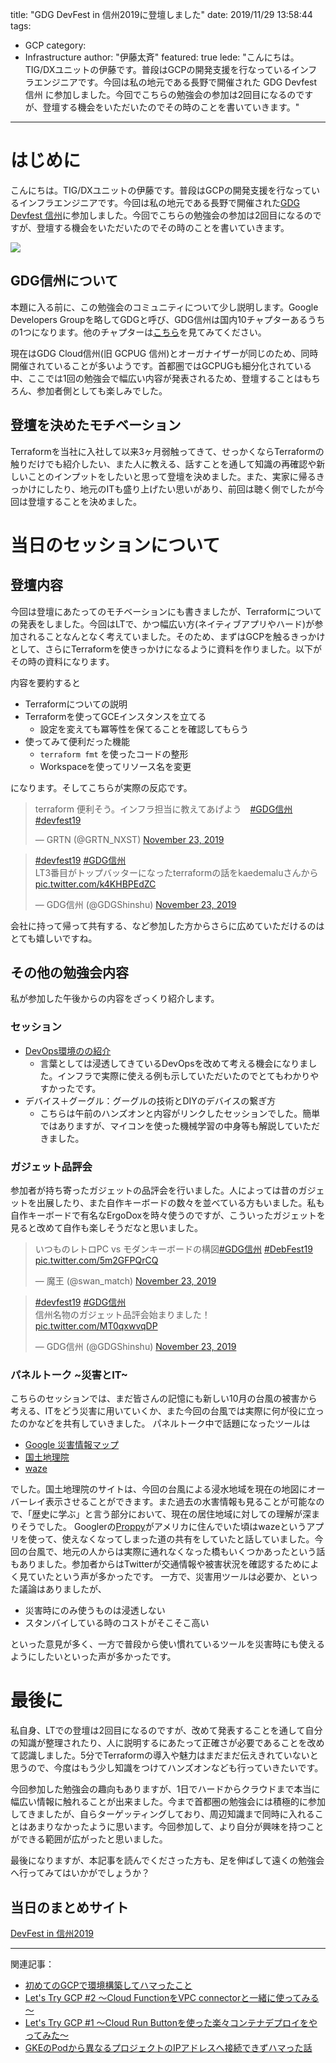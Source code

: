 title: "GDG DevFest in 信州2019に登壇しました"
date: 2019/11/29 13:58:44
tags:
  - GCP
category:
  - Infrastructure
author: "伊藤太斉"
featured: true
lede: "こんにちは。TIG/DXユニットの伊藤です。普段はGCPの開発支援を行なっているインフラエンジニアです。今回は私の地元である長野で開催された GDG Devfest 信州 に参加しました。今回でこちらの勉強会の参加は2回目になるのですが、登壇する機会をいただいたのでその時のことを書いていきます。"
---
# はじめに
こんにちは。TIG/DXユニットの伊藤です。普段はGCPの開発支援を行なっているインフラエンジニアです。今回は私の地元である長野で開催された[GDG Devfest 信州](https://gdg-shinshu.connpass.com/event/151084/)に参加しました。今回でこちらの勉強会の参加は2回目になるのですが、登壇する機会をいただいたのでその時のことを書いていきます。

<img src="/images/20191129/photo_20191129_01.jpeg" class="img-small-size">


## GDG信州について
本題に入る前に、この勉強会のコミュニティについて少し説明します。Google Developers Groupを略してGDGと呼び、GDG信州は国内10チャプターあるうちの1つになります。他のチャプターは[こちら](https://sites.google.com/site/gdgjapan/)を見てみてください。

現在はGDG Cloud信州(旧 GCPUG 信州)とオーガナイザーが同じのため、同時開催されていることが多いようです。首都圏ではGCPUGも細分化されている中、ここでは1回の勉強会で幅広い内容が発表されるため、登壇することはもちろん、参加者側としても楽しみでした。


## 登壇を決めたモチベーション
Terraformを当社に入社して以来3ヶ月弱触ってきて、せっかくならTerraformの触りだけでも紹介したい、また人に教える、話すことを通して知識の再確認や新しいことのインプットをしたいと思って登壇を決めました。また、実家に帰るきっかけにしたり、地元のITも盛り上げたい思いがあり、前回は聴く側でしたが今回は登壇することを決めました。


# 当日のセッションについて
## 登壇内容
今回は登壇にあたってのモチベーションにも書きましたが、Terraformについての発表をしました。今回はLTで、かつ幅広い方(ネイティブアプリやハード)が参加されることなんとなく考えていました。そのため、まずはGCPを触るきっかけとして、さらにTerraformを使きっかけになるように資料を作りました。以下がその時の資料になります。

<script async class="speakerdeck-embed" data-id="fea7b09893e0479cb2f4d5a969c43e70" data-ratio="1.33333333333333" src="//speakerdeck.com/assets/embed.js"></script>

内容を要約すると

- Terraformについての説明
- Terraformを使ってGCEインスタンスを立てる
    - 設定を変えても冪等性を保てることを確認してもらう
- 使ってみて便利だった機能
    - `terraform fmt` を使ったコードの整形
    - Workspaceを使ってリソース名を変更

になります。そしてこちらが実際の反応です。

<blockquote class="twitter-tweet"><p lang="ja" dir="ltr">terraform 便利そう。インフラ担当に教えてあげよう　<a href="https://twitter.com/hashtag/GDG%E4%BF%A1%E5%B7%9E?src=hash&amp;ref_src=twsrc%5Etfw">#GDG信州</a> <a href="https://twitter.com/hashtag/devfest19?src=hash&amp;ref_src=twsrc%5Etfw">#devfest19</a></p>&mdash; GRTN (@GRTN_NXST) <a href="https://twitter.com/GRTN_NXST/status/1198118758948061185?ref_src=twsrc%5Etfw">November 23, 2019</a></blockquote> <script async src="https://platform.twitter.com/widgets.js" charset="utf-8"></script>

<blockquote class="twitter-tweet"><p lang="ja" dir="ltr"><a href="https://twitter.com/hashtag/devfest19?src=hash&amp;ref_src=twsrc%5Etfw">#devfest19</a> <a href="https://twitter.com/hashtag/GDG%E4%BF%A1%E5%B7%9E?src=hash&amp;ref_src=twsrc%5Etfw">#GDG信州</a><br>LT3番目がトップバッターになったterraformの話をkaedemaluさんから <a href="https://t.co/k4KHBPEdZC">pic.twitter.com/k4KHBPEdZC</a></p>&mdash; GDG信州 (@GDGShinshu) <a href="https://twitter.com/GDGShinshu/status/1198118731253043200?ref_src=twsrc%5Etfw">November 23, 2019</a></blockquote> <script async src="https://platform.twitter.com/widgets.js" charset="utf-8"></script>

会社に持って帰って共有する、など参加した方からさらに広めていただけるのはとても嬉しいですね。

## その他の勉強会内容
私が参加した午後からの内容をざっくり紹介します。

### セッション
- [DevOps環境のの紹介](https://speakerdeck.com/koda/devfest-in-shinshu-2019-abount-devops-in-gcp)
    - 言葉としては浸透してきているDevOpsを改めて考える機会になりました。インフラで実際に使える例も示していただいたのでとてもわかりやすかったです。
- デバイス＋グーグル：グーグルの技術とDIYのデバイスの繋ぎ方
    - こちらは午前のハンズオンと内容がリンクしたセッションでした。簡単ではありますが、マイコンを使った機械学習の中身等も解説していただきました。

### ガジェット品評会
参加者が持ち寄ったガジェットの品評会を行いました。人によっては昔のガジェットを出展したり、また自作キーボードの数々を並べている方もいました。私も自作キーボードで有名なErgoDoxを時々使うのですが、こういったガジェットを見ると改めて自作も楽しそうだなと思いました。

<blockquote class="twitter-tweet"><p lang="ja" dir="ltr">いつものレトロPC vs モダンキーボードの構図<a href="https://twitter.com/hashtag/GDG%E4%BF%A1%E5%B7%9E?src=hash&amp;ref_src=twsrc%5Etfw">#GDG信州</a> <a href="https://twitter.com/hashtag/DebFest19?src=hash&amp;ref_src=twsrc%5Etfw">#DebFest19</a> <a href="https://t.co/5m2GFPQrCQ">pic.twitter.com/5m2GFPQrCQ</a></p>&mdash; 魔王 (@swan_match) <a href="https://twitter.com/swan_match/status/1198085871397826560?ref_src=twsrc%5Etfw">November 23, 2019</a></blockquote> <script async src="https://platform.twitter.com/widgets.js" charset="utf-8"></script>

<blockquote class="twitter-tweet"><p lang="ja" dir="ltr"><a href="https://twitter.com/hashtag/devfest19?src=hash&amp;ref_src=twsrc%5Etfw">#devfest19</a> <a href="https://twitter.com/hashtag/GDG%E4%BF%A1%E5%B7%9E?src=hash&amp;ref_src=twsrc%5Etfw">#GDG信州</a><br>信州名物のガジェット品評会始まりました！ <a href="https://t.co/MT0qxwvqDP">pic.twitter.com/MT0qxwvqDP</a></p>&mdash; GDG信州 (@GDGShinshu) <a href="https://twitter.com/GDGShinshu/status/1198112181981593600?ref_src=twsrc%5Etfw">November 23, 2019</a></blockquote> <script async src="https://platform.twitter.com/widgets.js" charset="utf-8"></script>


### パネルトーク ~災害とIT~
こちらのセッションでは、まだ皆さんの記憶にも新しい10月の台風の被害から考える、ITをどう災害に用いていくか、また今回の台風では実際に何が役に立ったのかなどを共有していきました。
パネルトーク中で話題になったツールは

- [Google 災害情報マップ](https://www.google.org/crisismap/japan?hl=ja&gl=jp)
- [国土地理院](https://maps.gsi.go.jp/#13/36.680751/138.285317/&base=std&ls=std%7C20191012typhoon19_chikumagawa_1016do_sokuho&blend=0&disp=11&lcd=seamlessphoto&vs=c0j0h0k0l0u0t0z0r0s1m0f0&vs2=f0&sync=1&base2=ort&ls2=ort%7Cexperimental_anno&disp2=11&lcd2=experimental_jhj)
- [waze](https://www.waze.com/ja)

でした。国土地理院のサイトは、今回の台風による浸水地域を現在の地図にオーバーレイ表示させることができます。また過去の水害情報も見ることが可能なので、「歴史に学ぶ」と言う部分において、現在の居住地域に対しての理解が深まりそうでした。
Googlerの[Proppy](https://twitter.com/proppy)がアメリカに住んでいた頃はwazeというアプリを使って、使えなくなってしまった道の共有をしていたと話していました。今回の台風で、地元の人からは実際に通れなくなった橋もいくつかあったという話もありました。参加者からはTwitterが交通情報や被害状況を確認するためによく見ていたという声が多かったです。
一方で、災害用ツールは必要か、といった議論はありましたが、

- 災害時にのみ使うものは浸透しない
- スタンバイしている時のコストがそこそこ高い

といった意見が多く、一方で普段から使い慣れているツールを災害時にも使えるようにしたいといった声が多かったです。

# 最後に
私自身、LTでの登壇は2回目になるのですが、改めて発表することを通して自分の知識が整理されたり、人に説明するにあたって正確さが必要であることを改めて認識しました。5分でTerraformの導入や魅力はまだまだ伝えきれていないと思うので、今度はもう少し知識をつけてハンズオンなども行っていきたいです。

今回参加した勉強会の趣向もありますが、1日でハードからクラウドまで本当に幅広い情報に触れることが出来ました。今まで首都圏の勉強会には積極的に参加してきましたが、自らターゲッティングしており、周辺知識まで同時に入れることはあまりなかったように思います。今回参加して、より自分が興味を持つことができる範囲が広がったと思いました。

最後になりますが、本記事を読んでくださった方も、足を伸ばして遠くの勉強会へ行ってみてはいかがでしょうか？

## 当日のまとめサイト
[DevFest in 信州2019](https://sites.google.com/site/gdgshinshu/home/archive/devfest19)


----
関連記事：

* [初めてのGCPで環境構築してハマったこと](/articles/20190820/)
* [Let's Try GCP #2 ～Cloud FunctionをVPC connectorと一緒に使ってみる～](/articles/20190927/)
* [Let's Try GCP #1 ～Cloud Run Buttonを使った楽々コンテナデプロイをやってみた～](/articles/20190909/)
* [GKEのPodから異なるプロジェクトのIPアドレスへ接続できずハマった話](/articles/20190827/)
